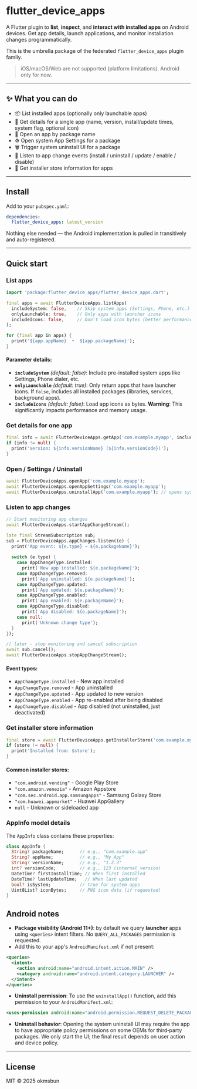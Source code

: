 # flutter\_device\_apps

A Flutter plugin to **list**, **inspect**, and **interact with installed apps** on Android devices. Get app details, launch applications, and monitor installation changes programmatically.

This is the umbrella package of the federated `flutter_device_apps` plugin family.

> iOS/macOS/Web are not supported (platform limitations). Android only for now.

---

## ✨ What you can do

* 📦 List installed apps (optionally only launchable apps)
* 🔎 Get details for a single app (name, version, install/update times, system flag, optional icon)
* 🚀 Open an app by package name
* ⚙️ Open system App Settings for a package
* 🗑️ Trigger system uninstall UI for a package
* 🔔 Listen to app change events (install / uninstall / update / enable / disable)
* 🏪 Get installer store information for apps

---

## Install

Add to your `pubspec.yaml`:

```yaml
dependencies:
  flutter_device_apps: latest_version
```

Nothing else needed — the Android implementation is pulled in transitively and auto-registered.

---

## Quick start

### List apps

```dart
import 'package:flutter_device_apps/flutter_device_apps.dart';

final apps = await FlutterDeviceApps.listApps(
  includeSystem: false,    // Skip system apps (Settings, Phone, etc.)
  onlyLaunchable: true,    // Only apps with launcher icons
  includeIcons: false,     // Don't load icon bytes (better performance)
);

for (final app in apps) {
  print('${app.appName}  •  ${app.packageName}');
}
```

#### Parameter details:

- **`includeSystem`** *(default: false)*: Include pre-installed system apps like Settings, Phone dialer, etc.
- **`onlyLaunchable`** *(default: true)*: Only return apps that have launcher icons. If `false`, includes all installed packages (libraries, services, background apps).
- **`includeIcons`** *(default: false)*: Load app icons as bytes. **Warning**: This significantly impacts performance and memory usage.


### Get details for one app

```dart
final info = await FlutterDeviceApps.getApp('com.example.myapp', includeIcon: true);
if (info != null) {
  print('Version: ${info.versionName} (${info.versionCode})');
}
```

### Open / Settings / Uninstall

```dart
await FlutterDeviceApps.openApp('com.example.myapp');
await FlutterDeviceApps.openAppSettings('com.example.myapp');
await FlutterDeviceApps.uninstallApp('com.example.myapp'); // opens system uninstall UI
```

### Listen to app changes

```dart
// Start monitoring app changes
await FlutterDeviceApps.startAppChangeStream();

late final StreamSubscription sub;
sub = FlutterDeviceApps.appChanges.listen((e) {
  print('App event: ${e.type} → ${e.packageName}');
  
  switch (e.type) {
    case AppChangeType.installed:
      print('New app installed: ${e.packageName}');
    case AppChangeType.removed:
      print('App uninstalled: ${e.packageName}');  
    case AppChangeType.updated:
      print('App updated: ${e.packageName}');
    case AppChangeType.enabled:
      print('App enabled: ${e.packageName}');
    case AppChangeType.disabled:
      print('App disabled: ${e.packageName}');
    case null:
      print('Unknown change type');
  }
});

// later - stop monitoring and cancel subscription
await sub.cancel();
await FlutterDeviceApps.stopAppChangeStream();
```

#### Event types:
- `AppChangeType.installed` - New app installed
- `AppChangeType.removed` - App uninstalled  
- `AppChangeType.updated` - App updated to new version
- `AppChangeType.enabled` - App re-enabled after being disabled
- `AppChangeType.disabled` - App disabled (not uninstalled, just deactivated)

### Get installer store information

```dart
final store = await FlutterDeviceApps.getInstallerStore('com.example.myapp');
if (store != null) {
  print('Installed from: $store');
}
```

#### Common installer stores:
- `"com.android.vending"` - Google Play Store
- `"com.amazon.venezia"` - Amazon Appstore  
- `"com.sec.android.app.samsungapps"` - Samsung Galaxy Store
- `"com.huawei.appmarket"` - Huawei AppGallery
- `null` - Unknown or sideloaded app

### AppInfo model details

The `AppInfo` class contains these properties:

```dart
class AppInfo {
  String? packageName;      // e.g., "com.example.app"
  String? appName;          // e.g., "My App"
  String? versionName;      // e.g., "1.2.3" 
  int? versionCode;         // e.g., 123 (internal version)
  DateTime? firstInstallTime; // When first installed
  DateTime? lastUpdateTime;   // When last updated
  bool? isSystem;           // true for system apps
  Uint8List? iconBytes;     // PNG icon data (if requested)
}
```

## Android notes

* **Package visibility (Android 11+)**: by default we query **launcher** apps using `<queries>` intent filters. No `QUERY_ALL_PACKAGES` permission is requested.
* Add this to your app's `AndroidManifest.xml` if not present:

```xml
<queries>
  <intent>
    <action android:name="android.intent.action.MAIN" />
    <category android:name="android.intent.category.LAUNCHER" />
  </intent>
</queries>
```

* **Uninstall permission**: To use the `uninstallApp()` function, add this permission to your `AndroidManifest.xml`:

```xml
<uses-permission android:name="android.permission.REQUEST_DELETE_PACKAGES" />
```

* **Uninstall behavior**: Opening the system uninstall UI may require the app to have appropriate policy permissions on some OEMs for third‑party packages. We only start the UI; the final result depends on user action and device policy.

---

## License

MIT © 2025 okmsbun
